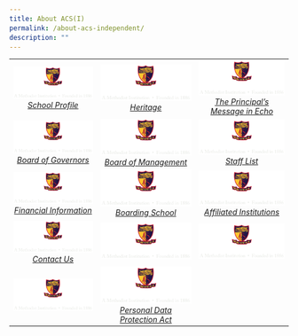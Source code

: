 ```yaml
---
title: About ACS(I)
permalink: /about-acs-independent/
description: ""
---
```

|   |   |   |
|:---:|:---:|:---:|
| <a href="/about-acs-independent/school-profile/"> <img src="/images/logo-high-res-colour-01-copy-e1424065325994.png" style="width:273px"> <i>School Profile</i></a>  |  <a href="/about-acs-independent/heritage/origins/"> <img src="/images/logo-high-res-colour-01-copy-e1424065325994.png" style="width:273px"> <i>Heritage</i></a> | <a href="/about-acs-independent/the-principals-message-in-echo/"> <img src="/images/logo-high-res-colour-01-copy-e1424065325994.png" style="width:273px"> <i>The Principal’s Message in Echo</i></a>  |
|  <a href="/about-acs-independent/board-of-governors/"> <img src="/images/logo-high-res-colour-01-copy-e1424065325994.png" style="width:273px"> <i>Board of Governors</i></a> |  <a href="/about-acs-independent/board-of-management/"> <img src="/images/logo-high-res-colour-01-copy-e1424065325994.png" style="width:273px"> <i>Board of Management</i></a> | <a href="/about-acs-independent/staff-list/"> <img src="/images/logo-high-res-colour-01-copy-e1424065325994.png" style="width:273px"> <i>Staff List</i></a>   |
|  <a href="/about-acs-independent/financial-information/"> <img src="/images/logo-high-res-colour-01-copy-e1424065325994.png" style="width:273px"> <i>Financial Information</i></a> |  <a href="/about-acs-independent/boarding-school/"> <img src="/images/logo-high-res-colour-01-copy-e1424065325994.png" style="width:273px"> <i>Boarding School</i></a> | <a href="/about-acs-independent/affiliated-institutions/"> <img src="/images/logo-high-res-colour-01-copy-e1424065325994.png" style="width:273px"> <i>Affiliated Institutions</i></a>   |
|  <a href="/about-acs-independent/contact-us-main/"> <img src="/images/logo-high-res-colour-01-copy-e1424065325994.png" style="width:273px"> <i>Contact Us</i></a> |  <a href=""> <img src="/images/logo-high-res-colour-01-copy-e1424065325994.png" style="width:273px"> <i></i></a> | <a href=""> <img src="/images/logo-high-res-colour-01-copy-e1424065325994.png" style="width:273px"> <i></i></a>   |
|  <a href=""> <img src="/images/logo-high-res-colour-01-copy-e1424065325994.png" style="width:273px"> <i></i></a> |  <a href="/files/About%20ACS(I)/pdpa.pdf" target = "_blank"> <img src="/images/logo-high-res-colour-01-copy-e1424065325994.png" style="width:273px"> <i>Personal Data Protection Act</i></a> |      |